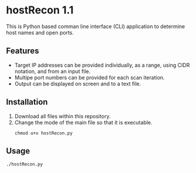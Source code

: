 # hostRecon 1.1
This is Python based comman line interface (CLI) application to determine host names and open ports.

## Features
- Target IP addresses can be provided individually, as a range, using CIDR notation, and from an input file.
- Multipe port numbers can be provided for each scan iteration.
- Output can be displayed on screen and to a text file.

## Installation
1. Download all files within this repository.
2. Change the mode of the main file so that it is executable.
   ```shell
   chmod u+x hostRecon.py
   ```

## Usage

```shell
./hostRecon.py
```
